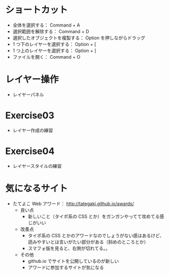 # ショートカット
- 全体を選択する： Command + A
- 選択範囲を解除する： Command + D
- 選択したオブジェクトを複製する： Option を押しながらドラッグ
- 1 つ下のレイヤーを選択する： Option + [
- 1 つ上のレイヤーを選択する： Option + ]
- ファイルを開く： Command + O

# レイヤー操作
- レイヤーパネル

# Exercise03
- レイヤー作成の練習

# Exercise04
- レイヤースタイルの練習

# 気になるサイト
- たてよこ Web アワード： http://tategaki.github.io/awards/
    - 良い点
        - 新しいこと（タイポ系の CSS とか）をガンガンやってて攻めてる感じがいい
    - 改善点
        - タイポ系の CSS とかのアワードなのでしょうがない感はあるけど、読みやすいとは言いがたい部分がある（斜めのところとか）
        - スマフォ版を見ると、右側が切れてる。。
    - その他
        - github.io でサイトを公開しているのが新しい
        - アワードに参加するサイトが気になる
